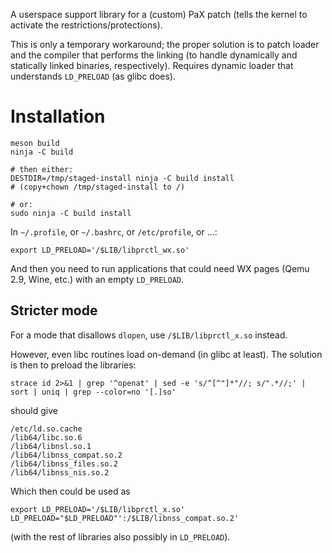A userspace support library for a (custom) PaX patch (tells the kernel to
activate the restrictions/protections).

This is only a temporary workaround; the proper solution is to patch loader and
the compiler that performs the linking (to handle dynamically and statically
linked binaries, respectively).  Requires dynamic loader that understands
`LD_PRELOAD` (as glibc does).

# Installation
```
meson build
ninja -C build

# then either:
DESTDIR=/tmp/staged-install ninja -C build install
# (copy+chown /tmp/staged-install to /)

# or:
sudo ninja -C build install
```

In `~/.profile`, or `~/.bashrc`, or `/etc/profile`, or ...:
```
export LD_PRELOAD='/$LIB/libprctl_wx.so'
```

And then you need to run applications that could need WX pages (Qemu 2.9, Wine,
etc.) with an empty `LD_PRELOAD`.

## Stricter mode
For a mode that disallows `dlopen`, use `/$LIB/libprctl_x.so` instead.

However, even libc routines load on-demand (in glibc at least). The solution is
then to preload the libraries:
```
strace id 2>&1 | grep '^openat' | sed -e 's/^[^"]*"//; s/".*//;' | sort | uniq | grep --color=no '[.]so'
```
should give
```
/etc/ld.so.cache
/lib64/libc.so.6
/lib64/libnsl.so.1
/lib64/libnss_compat.so.2
/lib64/libnss_files.so.2
/lib64/libnss_nis.so.2
```

Which then could be used as
```
export LD_PRELOAD='/$LIB/libprctl_x.so'
LD_PRELOAD="$LD_PRELOAD"':/$LIB/libnss_compat.so.2'
```
(with the rest of libraries also possibly in `LD_PRELOAD`).
